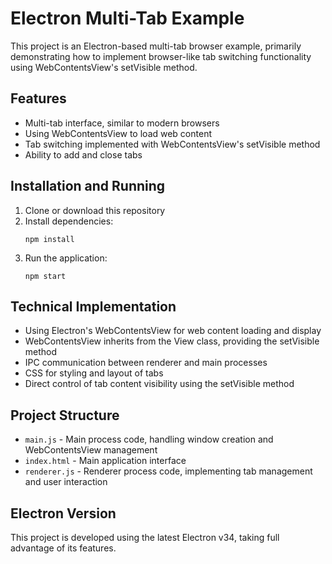 # Electron Multi-Tab Example

This project is an Electron-based multi-tab browser example, primarily demonstrating how to implement browser-like tab switching functionality using WebContentsView's setVisible method.

## Features

- Multi-tab interface, similar to modern browsers
- Using WebContentsView to load web content
- Tab switching implemented with WebContentsView's setVisible method
- Ability to add and close tabs

## Installation and Running

1. Clone or download this repository
2. Install dependencies:
   ```
   npm install
   ```
3. Run the application:
   ```
   npm start
   ```

## Technical Implementation

- Using Electron's WebContentsView for web content loading and display
- WebContentsView inherits from the View class, providing the setVisible method
- IPC communication between renderer and main processes
- CSS for styling and layout of tabs
- Direct control of tab content visibility using the setVisible method

## Project Structure

- `main.js` - Main process code, handling window creation and WebContentsView management
- `index.html` - Main application interface
- `renderer.js` - Renderer process code, implementing tab management and user interaction

## Electron Version

This project is developed using the latest Electron v34, taking full advantage of its features. 
